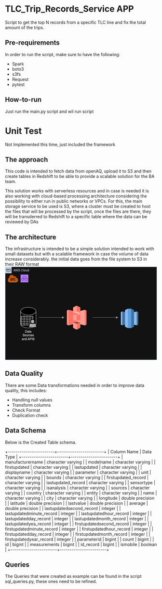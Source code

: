 # TLC_Trip_Records_Service APP
Script to get the top N records from a specific TLC line and fix the total amount of the trips.

## Pre-requirements
In order to run the script, make sure to have the following:
- Spark
- boto3
- s3fs
- Request
- pytest

## How-to-run
Just run the main.py script and wil run script

# Unit Test
Not Implemented this time, just included the framework

## The approach

This code is intended to fetch data from openAQ, upload it to S3 and then create tables in Redshift to be able to provide a scalable solution for the BA team. 

This solution works with serverless resources and in case is needed it is also working with cloud-based processing architecture considering the possibility to either run in public networks or VPCs. For this, the main storage service to be used is S3, where a cluster must be created to host the files that will be processed by the script, once the files are there, they will be transderred to Redshift to a specific table where the data can be reviewed by DAs 


## The architecture

The infrastructure is intended to be a simple solution intended to work with small datasets but with a scalable framework in case the volume of data increase considerably. the initial data goes from the file system to S3 in their RAW format
![](https://github.com/maxrojasd/aptitute_tech_test/blob/openaq_test/architecture.jpg?raw=true)

## Data Quality

There are some Data transformations needed in order to improve data quality, this includes:

- Handling null values
- Transform columns
- Check Format
- Duplication check

## Data Schema

Below is the Created Table schema.

+------------------------+------------------------+
|      Column Name       |      Data Type         |
+------------------------+------------------------+
| manufacturername       | character varying      |
| modelname              | character varying      |
| firstupdated           | character varying      |
| lastupdated            | character varying      |
| displayname            | character varying      |
| parameter              | character varying      |
| unit                   | character varying      |
| bounds                 | character varying      |
| firstupdated_record    | character varying      |
| lastupdated_record     | character varying      |
| sensortype             | character varying      |
| isanalysis             | character varying      |
| sources                | character varying      |
| country                | character varying      |
| entity                 | character varying      |
| name                   | character varying      |
| city                   | character varying      |
| longitude              | double precision       |
| latitude               | double precision       |
| lastvalue              | double precision       |
| average                | double precision       |
| lastupdatedsecond_record | integer              |
| lastupdatedminute_record | integer              |
| lastupdatedhour_record  | integer               |
| lastupdatedday_record   | integer               |
| lastupdatedmonth_record | integer               |
| lastupdatedyea_record   | integer               |
| firstupdatedsecond_record | integer              |
| firstupdatedminute_record | integer              |
| firstupdatedhour_record  | integer               |
| firstupdatedday_record   | integer               |
| firstupdatedmonth_record | integer               |
| firstupdatedyear_record  | integer               |
| parameterid            | bigint                 |
| count                  | bigint                 |
| id                     | bigint                 |
| measurements           | bigint                 |
| id_record              | bigint                 |
| ismobile               | boolean                |
+------------------------+------------------------+


## Queries

The Queries that were created as example can be found in the script sql_queries.py, these ones need to be refined.